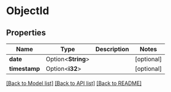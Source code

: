 # ObjectId

## Properties

Name | Type | Description | Notes
------------ | ------------- | ------------- | -------------
**date** | Option<**String**> |  | [optional]
**timestamp** | Option<**i32**> |  | [optional]

[[Back to Model list]](../README.md#documentation-for-models) [[Back to API list]](../README.md#documentation-for-api-endpoints) [[Back to README]](../README.md)


